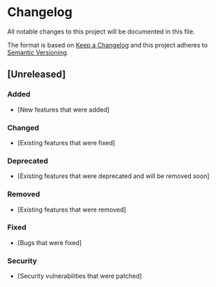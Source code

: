 # Changelog

All notable changes to this project will be documented in this file.

The format is based on [Keep a Changelog](http://keepachangelog.com/en/1.0.0/) and this
project adheres to [Semantic Versioning](http://semver.org/spec/v2.0.0.html).

## [Unreleased]

### Added

- [New features that were added]

### Changed

- [Existing features that were fixed]

### Deprecated

- [Existing features that were deprecated and will be removed soon]

### Removed

- [Existing features that were removed]

### Fixed

- [Bugs that were fixed]

### Security

- [Security vulnerabilities that were patched]

